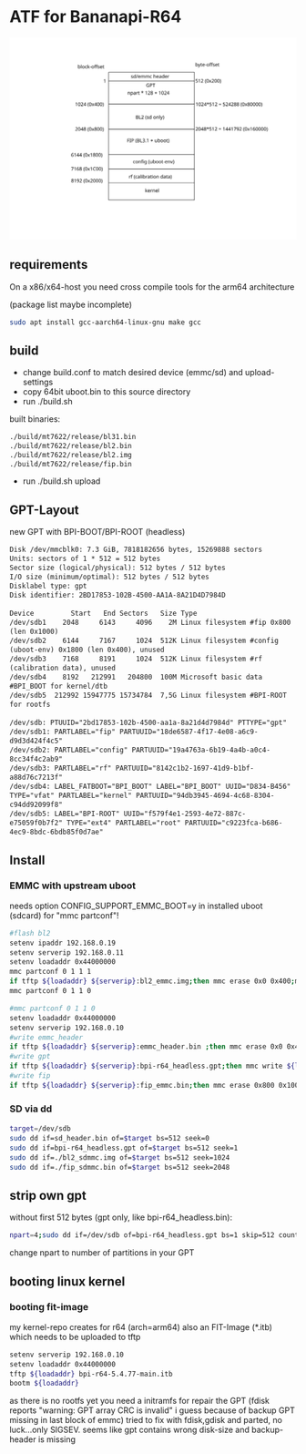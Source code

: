 # ATF for Bananapi-R64

<img src="bpi-r64-storage.svg">

## requirements

On a x86/x64-host you need cross compile tools for the arm64 architecture

(package list maybe incomplete)

```sh
sudo apt install gcc-aarch64-linux-gnu make gcc
```

## build

- change build.conf to match desired device (emmc/sd) and upload-settings
- copy 64bit uboot.bin to this source directory
- run ./build.sh

built binaries:

```
./build/mt7622/release/bl31.bin
./build/mt7622/release/bl2.bin
./build/mt7622/release/bl2.img
./build/mt7622/release/fip.bin
```
- run ./build.sh upload

## GPT-Layout

new GPT with BPI-BOOT/BPI-ROOT (headless)
```
Disk /dev/mmcblk0: 7.3 GiB, 7818182656 bytes, 15269888 sectors
Units: sectors of 1 * 512 = 512 bytes
Sector size (logical/physical): 512 bytes / 512 bytes
I/O size (minimum/optimal): 512 bytes / 512 bytes
Disklabel type: gpt
Disk identifier: 2BD17853-102B-4500-AA1A-8A21D4D7984D

Device         Start   End Sectors   Size Type
/dev/sdb1    2048     6143     4096    2M Linux filesystem #fip 0x800 (len 0x1000)
/dev/sdb2    6144     7167     1024  512K Linux filesystem #config (uboot-env) 0x1800 (len 0x400), unused
/dev/sdb3    7168     8191     1024  512K Linux filesystem #rf (calibration data), unused
/dev/sdb4    8192   212991   204800  100M Microsoft basic data #BPI_BOOT for kernel/dtb
/dev/sdb5  212992 15947775 15734784  7,5G Linux filesystem #BPI-ROOT for rootfs

/dev/sdb: PTUUID="2bd17853-102b-4500-aa1a-8a21d4d7984d" PTTYPE="gpt"
/dev/sdb1: PARTLABEL="fip" PARTUUID="18de6587-4f17-4e08-a6c9-d9d3d424f4c5"
/dev/sdb2: PARTLABEL="config" PARTUUID="19a4763a-6b19-4a4b-a0c4-8cc34f4c2ab9"
/dev/sdb3: PARTLABEL="rf" PARTUUID="8142c1b2-1697-41d9-b1bf-a88d76c7213f"
/dev/sdb4: LABEL_FATBOOT="BPI_BOOT" LABEL="BPI_BOOT" UUID="D834-B456" TYPE="vfat" PARTLABEL="kernel" PARTUUID="94db3945-4694-4c68-8304-c94dd92099f8"
/dev/sdb5: LABEL="BPI-ROOT" UUID="f579f4e1-2593-4e72-887c-e75059f0b7f2" TYPE="ext4" PARTLABEL="root" PARTUUID="c9223fca-b686-4ec9-8bdc-6bdb85f0d7ae"

```
## Install

### EMMC with upstream uboot

needs option CONFIG_SUPPORT_EMMC_BOOT=y in installed uboot (sdcard) for "mmc partconf"!

```sh
#flash bl2
setenv ipaddr 192.168.0.19
setenv serverip 192.168.0.11
setenv loadaddr 0x44000000
mmc partconf 0 1 1 1
if tftp ${loadaddr} ${serverip}:bl2_emmc.img;then mmc erase 0x0 0x400;mmc write ${loadaddr} 0x0 0x400;fi
mmc partconf 0 1 1 0
```
```sh
#mmc partconf 0 1 1 0
setenv loadaddr 0x44000000
setenv serverip 192.168.0.10
#write emmc_header
if tftp ${loadaddr} ${serverip}:emmc_header.bin ;then mmc erase 0x0 0x400;mmc write ${loadaddr} 0x0 0x1;fi
#write gpt
if tftp ${loadaddr} ${serverip}:bpi-r64_headless.gpt;then mmc write ${loadaddr} 0x1 0x3FF; fi
#write fip
if tftp ${loadaddr} ${serverip}:fip_emmc.bin;then mmc erase 0x800 0x1000;mmc write ${loadaddr} 0x800 0x1000;fi
```

### SD via dd
```sh
target=/dev/sdb
sudo dd if=sd_header.bin of=$target bs=512 seek=0
sudo dd if=bpi-r64_headless.gpt of=$target bs=512 seek=1
sudo dd if=./bl2_sdmmc.img of=$target bs=512 seek=1024
sudo dd if=./fip_sdmmc.bin of=$target bs=512 seek=2048
```

## strip own gpt

without first 512 bytes (gpt only, like bpi-r64_headless.bin):

```sh
npart=4;sudo dd if=/dev/sdb of=bpi-r64_headless.gpt bs=1 skip=512 count=$(( $npart*128 +1024 ))
```
change npart to number of partitions in your GPT

## booting linux kernel

### booting fit-image

my kernel-repo creates for r64 (arch=arm64) also an FIT-Image (*.itb) which needs to be uploaded to tftp

```sh
setenv serverip 192.168.0.10
setenv loadaddr 0x44000000
tftp ${loadaddr} bpi-r64-5.4.77-main.itb
bootm ${loadaddr}
```

as there is no rootfs yet you need a initramfs for repair the GPT (fdisk reports "warning: GPT array CRC is invalid" i guess because of backup GPT missing in last block of emmc)
tried to fix with fdisk,gdisk and parted, no luck...only SIGSEV. seems like gpt contains wrong disk-size and backup-header is missing
